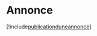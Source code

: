 # Annonce

[!include[publicationduneannonce](annonce.publicationduneannonce.autogen.md)]


















